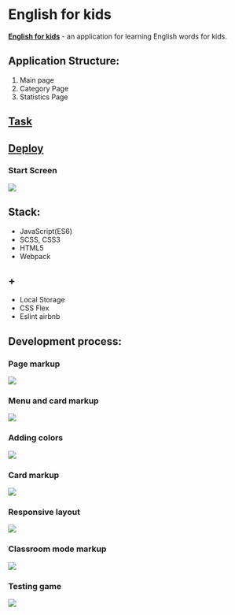 # English for kids

[**English for kids**](https://boriskrasko.github.io/efk) - an application for learning English words for kids.

## Application Structure:
1. Main page
2. Category Page
3. Statistics Page

## [Task](https://github.com/rolling-scopes-school/tasks/blob/master/tasks/rslang/english-for-kids-translated.md)

## [Deploy](https://boriskrasko.github.io/efk)

 ### Start Screen 
 
 ![](https://boriskrasko.github.io/efk/pages/efk.png)

## Stack: 
  * JavaScript(ES6)
  * SCSS, CSS3
  * HTML5
  * Webpack
  
## +
 * Local Storage
 * CSS Flex 
 * Eslint airbnb
 
 ## Development process:
 
 ### Page markup
 
 ![](https://boriskrasko.github.io/efk/pages/efk-markup.png)
 
 ### Menu and card markup
 
 ![](https://boriskrasko.github.io/efk/pages/efk-markup-components.png)
 
 ### Adding colors
 
 ![](https://boriskrasko.github.io/efk/pages/efk-colors.png)
 
 ### Card markup
 
 ![](https://boriskrasko.github.io/efk/pages/efk-titles.png)
 
 ### Responsive layout
 
 ![](https://boriskrasko.github.io/efk/pages/efk-adaptive.png)
 
 
 ### Classroom mode markup
 
 ![](https://boriskrasko.github.io/efk/pages/efk-menu.png)
 
 ### Testing game
 
 ![](https://boriskrasko.github.io/efk/pages/efk-game.png)
 
